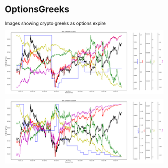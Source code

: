 # OptionsGreeks
Images showing crypto greeks as options expire



![In the money call option](https://raw.githubusercontent.com/alexlukekoval/OptionsGreeks/main/in_money_call.png)




![Out of money put](https://raw.githubusercontent.com/alexlukekoval/OptionsGreeks/main/out_of_money_put.png)
